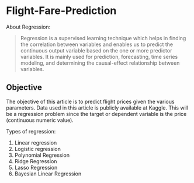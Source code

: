 # Flight-Fare-Prediction

About Regression:
> Regression is a supervised learning technique which helps in finding the correlation between variables and enables us to predict the continuous output variable based on the one or more predictor variables. It is mainly used for prediction, forecasting, time series modeling, and determining the causal-effect relationship between variables.


## Objective
The objective of this article is to predict flight prices given the various parameters. Data used in this article is publicly available at Kaggle. This will be a regression problem since the target or dependent variable is the price (continuous numeric value).

Types of regression:
  1. Linear regression
  2. Logistic regression
  3. Polynomial Regression
  4. Ridge Regression
  5. Lasso Regression
  6. Bayesian Linear Regression
